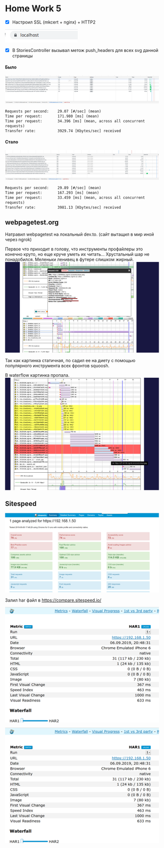# Home Work 5

- [x] Настроил SSL (mkcert + nginx) + HTTP2

![ssl](https://raw.githubusercontent.com/VidgarVii/rails-optimization-2-task4/master/fixtures/ssl.png)

- [x] В StoriesController вызывал метож push_headers для всех svg данной страницы

#### Было

![ssl](https://raw.githubusercontent.com/VidgarVii/rails-optimization-2-task4/master/fixtures/svg.png)

```cassandraql
Requests per second:    29.07 [#/sec] (mean)
Time per request:       171.980 [ms] (mean)
Time per request:       34.396 [ms] (mean, across all concurrent requests)
Transfer rate:          3929.74 [Kbytes/sec] received
```

#### Cтало

![ssl](https://raw.githubusercontent.com/VidgarVii/rails-optimization-2-task4/master/fixtures/svg3.png)

```cassandraql
Requests per second:    29.89 [#/sec] (mean)
Time per request:       167.293 [ms] (mean)
Time per request:       33.459 [ms] (mean, across all concurrent requests)
Transfer rate:          3981.13 [Kbytes/sec] received

```

## webpagetest.org

Натравил webpagetest на локальный dev.to. (сайт вытащил в мир иной через ngrok)

Первое что приходит в голову, что инструменты профайлеры это конечно круто, но еще круче уметь их читать...
Хрустальный шар не понадобился.
Меленьки ленивец в футере слишком жирный.
![images](https://raw.githubusercontent.com/VidgarVii/rails-optimization-2-task4/master/fixtures/big_image.png)

Так как картинка статичная, по садил ее на диету с помощью популярного инструмента всех фронтов squoosh.

В waterflow картинка пропала.
![images2](https://raw.githubusercontent.com/VidgarVii/rails-optimization-2-task4/master/fixtures/big_image2.png)


## Sitespeed
![Sitespeed](https://raw.githubusercontent.com/VidgarVii/rails-optimization-2-task5/master/fixtures/sitespeed.png)

Залил har файл в https://compare.sitespeed.io/

![har_1](https://raw.githubusercontent.com/VidgarVii/rails-optimization-2-task5/master/fixtures/har_1.png)


![har_2](https://raw.githubusercontent.com/VidgarVii/rails-optimization-2-task5/master/fixtures/har_1.png)


